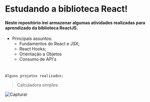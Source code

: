 # Estudando a biblioteca React! 

#### Neste repositório irei armazenar algumas atividades realizadas para aprendizado da biblioteca ReactJS. 


- Principais assuntos:
  - Fundamentos do React e JSX;
  - React Hooks; 
  - Orientação a Objetos
  - Consumo de API's
  

#
``` Alguns projetos realizados:  ```   
> Calculadora simples: 

![Capturar](https://user-images.githubusercontent.com/89493619/180506107-33e91f6c-152a-449b-96ef-81a9da1e7ab3.JPG)
